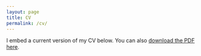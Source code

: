 ```yaml
---
layout: page
title: CV
permalink: /cv/
---
```


I embed a current version of my CV below. You can also [download the PDF here](https://www.dropbox.com/s/ovs9g1w651h7cd7/rana_resume.pdf?dl=0).


<object data="/files/rana_resume.pdf" type="application/pdf" width="100%" height="900px">


